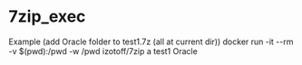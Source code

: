 # 7zip_exec
Example (add Oracle folder to test1.7z (all at current dir))
 docker run -it --rm -v $(pwd):/pwd -w /pwd izotoff/7zip a test1 Oracle
